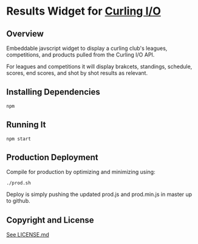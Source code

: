 # Results Widget for [Curling I/O](https://curling.io)


## Overview

Embeddable javscript widget to display a curling club's leagues, competitions, and products pulled from the Curling I/O API.

For leagues and competitions it will display brakcets, standings, schedule, scores, end scores, and shot by shot results as relevant.


## Installing Dependencies

```
npm
```


## Running It

```
npm start
```


## Production Deployment

Compile for production by optimizing and minimizing using:

```
./prod.sh
```

Deploy is simply pushing the updated prod.js and prod.min.js in master up to github.


## Copyright and License

[See LICENSE.md](LICENSE.md)
